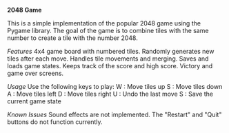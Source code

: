 **2048 Game**

This is a simple implementation of the popular 2048 game using the Pygame library. The goal of the game is to combine tiles with the same number to create a tile with the number 2048.

*Features*
4x4 game board with numbered tiles.
Randomly generates new tiles after each move.
Handles tile movements and merging.
Saves and loads game states.
Keeps track of the score and high score.
Victory and game over screens.

*Usage*
Use the following keys to play:
W : Move tiles up
S : Move tiles down
A : Move tiles left
D : Move tiles right
U : Undo the last move
S : Save the current game state

*Known Issues*
Sound effects are not implemented.
The "Restart" and "Quit" buttons do not function currently.